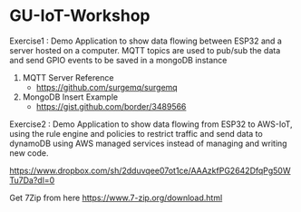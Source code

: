 # GU-IoT-Workshop
Exercise1 : Demo Application to show data flowing between ESP32 and a server hosted on a computer. MQTT topics are used to pub/sub the data and send GPIO events to be saved in a mongoDB instance

1. MQTT Server Reference 
   - https://github.com/surgemq/surgemq
2. MongoDB Insert Example
   - https://gist.github.com/border/3489566
   
   
Exercise2 : Demo Application to show data flowing from ESP32 to AWS-IoT, using the rule engine and policies to restrict traffic and send data to dynamoDB using AWS managed services instead of managing and writing new code.



https://www.dropbox.com/sh/2dduvqee07ot1ce/AAAzkfPG2642DfqPg50WTu7Da?dl=0


Get 7Zip from here https://www.7-zip.org/download.html

